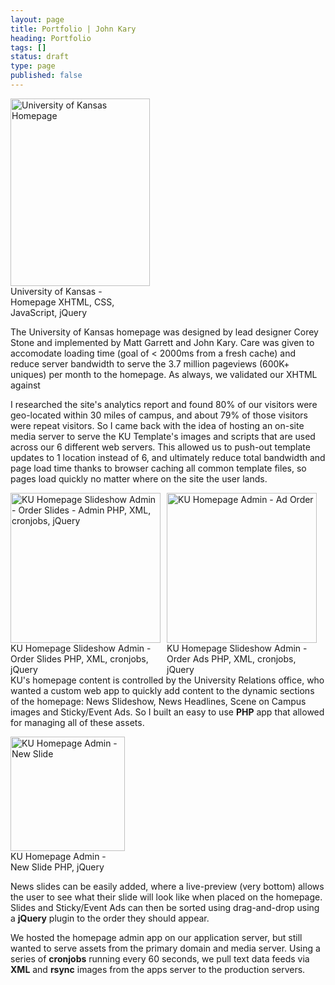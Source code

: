```yaml
---
layout: page
title: Portfolio | John Kary
heading: Portfolio
tags: []
status: draft
type: page
published: false
---
```

<div class="screenshot_container">
<div class="screenshot_wrapper" style="width: 223px;"><a style="text-decoration: none;" href="http://johnkary.net/wp-content/uploads/2010/02/ku-homepage.jpg"><img class="size-medium wp-image-188" title="University of Kansas Homepage" src="http://johnkary.net/wp-content/uploads/2010/02/ku-homepage-223x300.jpg" alt="University of Kansas Homepage" width="223" height="300" /></a>
University of Kansas - Homepage
XHTML, CSS, JavaScript, jQuery</div>
</div>
<p style="text-align: left; ">The University of Kansas homepage was designed by lead designer Corey Stone and implemented by Matt Garrett and John Kary. Care was given to accomodate loading time (goal of &lt; 2000ms from a fresh cache) and reduce server bandwidth to serve the 3.7 million pageviews (600K+ uniques) per month to the homepage. As always, we validated our XHTML against</p>
<p style="text-align: left; ">I researched the site's analytics report and found 80% of our visitors were geo-located within 30 miles of campus, and about 79% of those visitors were repeat visitors. So I came back with the idea of hosting an on-site media server to serve the KU Template's images and scripts that are used across our 6 different web servers. This allowed us to push-out template updates to 1 location instead of 6, and ultimately reduce total bandwidth and page load time thanks to browser caching all common template files, so pages load quickly no matter where on the site the user lands.</p>
<p style="text-align: center; "></p>

<div class="screenshot_container">
<div class="screenshot_wrapper" style="width: 250px; float: left;"><a href="http://johnkary.net/wp-content/uploads/2010/02/ku-homepage-slide-order.png"><img class="size-medium wp-image-200" title="KU Homepage Slideshow Admin - Order Slides" src="http://johnkary.net/wp-content/uploads/2010/02/ku-homepage-slide-order-299x300.png" alt="KU Homepage Slideshow Admin - Order Slides - Admin PHP, XML, cronjobs, jQuery" width="240" /></a>KU Homepage Slideshow Admin - Order Slides
PHP, XML, cronjobs, jQuery</div>
<div class="screenshot_wrapper" style="width: 250px; float: left;"><a href="http://johnkary.net/wp-content/uploads/2010/02/ku-homepage-ad-order.png"><img class="size-medium wp-image-212" title="KU Homepage Admin - Ad Order" src="http://johnkary.net/wp-content/uploads/2010/02/ku-homepage-ad-order-300x298.png" alt="KU Homepage Admin - Ad Order" width="240" /></a>KU Homepage Slideshow Admin - Order Ads
PHP, XML, cronjobs, jQuery</div>
</div>
<p style="text-align: left; ">KU's homepage content is controlled by the University Relations office, who wanted a custom web app to quickly add content to the dynamic sections of the homepage: News Slideshow, News Headlines, Scene on Campus images and Sticky/Event Ads. So I built an easy to use <strong>PHP</strong> app that allowed for managing all of these assets.</p>

<div class="screenshot_container">
<div class="screenshot_wrapper" style="width: 183px;"><a href="http://johnkary.net/wp-content/uploads/2010/02/ku-homepage-slide-edit.png"><img class="aligncenter size-medium wp-image-217" title="KU Homepage Admin - New Slide" src="http://johnkary.net/wp-content/uploads/2010/02/ku-homepage-slide-edit-183x300.png" alt="KU Homepage Admin - New Slide" width="183" /></a>KU Homepage Admin - New Slide
PHP, jQuery</div>
</div>
<p style="text-align: left; ">News slides can be easily added, where a live-preview (very bottom) allows the user to see what their slide will look like when placed on the homepage. Slides and Sticky/Event Ads can then be sorted using drag-and-drop using a <strong>jQuery</strong> plugin to the order they should appear.</p>
<p style="text-align: left; ">We hosted the homepage admin app on our application server, but still wanted to serve assets from the primary domain and media server. Using a series of <strong>cronjobs</strong> running every 60 seconds, we pull text data feeds via <strong>XML</strong> and <strong>rsync</strong> images from the apps server to the production servers.</p> 
